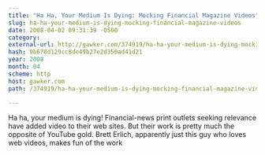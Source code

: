 ```yaml
---
title: "Ha Ha, Your Medium Is Dying: Mocking Financial Magazine Videos"
slug: ha-ha-your-medium-is-dying-mocking-financial-magazine-videos
date: 2008-04-02 09:31:39 -0500
category: 
external-url: http://gawker.com/374919/ha-ha-your-medium-is-dying-mocking-financial-magazine-videos
hash: 9b678d129cc8de49b27e2d350ad41d21
year: 2008
month: 04
scheme: http
host: gawker.com
path: /374919/ha-ha-your-medium-is-dying-mocking-financial-magazine-videos

---
```


Ha ha, your medium is dying! Financial-news print outlets seeking relevance have added video to their web sites. But their work is pretty much the opposite of YouTube gold. Brett Erlich, apparently just this guy who loves web videos, makes fun of the work
